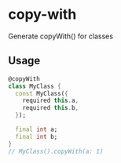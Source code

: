 # copy-with
Generate copyWith() for classes

## Usage

```dart
@copyWith
class MyClass {
  const MyClass({
    required this.a,
    required this.b,
  });

  final int a;
  final int b;
}
// MyClass().copyWith(a: 1)
```
